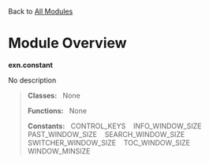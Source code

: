 Back to [All Modules](https://github.com/pyrustic/exn/blob/master/docs/modules/README.md#readme)

# Module Overview

**exn.constant**
 
No description

> **Classes:** &nbsp; None
>
> **Functions:** &nbsp; None
>
> **Constants:** &nbsp; CONTROL_KEYS &nbsp;&nbsp; INFO_WINDOW_SIZE &nbsp;&nbsp; PAST_WINDOW_SIZE &nbsp;&nbsp; SEARCH_WINDOW_SIZE &nbsp;&nbsp; SWITCHER_WINDOW_SIZE &nbsp;&nbsp; TOC_WINDOW_SIZE &nbsp;&nbsp; WINDOW_MINSIZE

